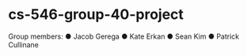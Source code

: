 # cs-546-group-40-project

Group members:
● Jacob Gerega
● Kate Erkan
● Sean Kim
● Patrick Cullinane
